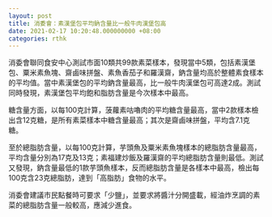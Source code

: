 ```yaml
---
layout: post
title: 消委會：素漢堡包平均鈉含量比一般牛肉漢堡包高
date: 2021-02-17 10:20:48.000000000 +08:00
categories: rthk
---
```


消委會聯同食安中心測試市面10類共99款素菜樣本，發現當中5類，包括素漢堡包、粟米素魚塊、齋鹵味拼盤、素魚香茄子和羅漢齋，鈉含量均高於整體素食樣本的平均值。當中素漢堡包的平均鈉含量最高，比一般牛肉漢堡包可高達2成。測試同時發現，素漢堡包平均飽和脂肪含量是今次樣本中最高。

糖含量方面，以每100克計算，菠蘿素咕嚕肉的平均糖含量最高，當中2款樣本檢出含12克糖，是所有素菜樣本中糖含量最高；其次是齋鹵味拼盤，平均含7.1克糖。

至於總脂肪含量，以每100克計算，芋頭魚及粟米素魚塊樣本的總脂肪含量最高，平均含量分別為17克及13克；素福建炒飯及羅漢齋的平均總脂肪含量則最低。測試又發現，鈉含量最低的1款芋頭魚樣本，反而總脂肪含量是各樣本中最高，檢出每100克含23克總脂肪，達到「高脂肪」食物的水平。

消委會建議市民點餐時可要求「少鹽」，並要求將醬汁分開盛載，經油炸烹調的素菜的總脂肪含量一般較高，應減少進食。
